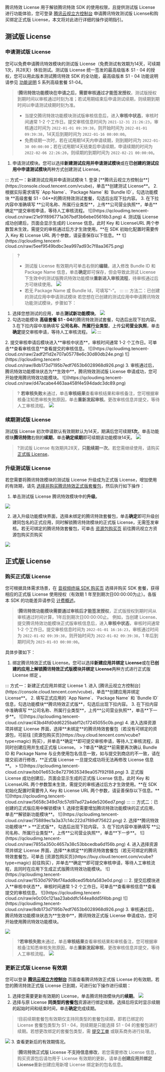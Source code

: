 腾讯特效 License 用于解锁腾讯特效 SDK 的使用权限，且提供测试版 License 进行功能体验，您可登录 [腾讯云视立方控制台](https://console.cloud.tencent.com/vcube) 申请腾讯特效测试版 License和购买绑定正式版 License，本文将对此进行详细的操作说明指引。

[](id:test)
## 测试版 License

### 申请测试版 License[](id:create_test)

您可以免费申请腾讯特效模块的测试版 License（免费测试有效期为14天，可续期1次，共28天）体验测试。测试版 License 统一签发的最高级版本 S1 - 04 的授权，您可以用此版本测试腾讯特效 SDK 的全功能，最高级版本 S1 - 04 功能说明请参见 [功能说明](https://cloud.tencent.com/document/product/616/67043) S 系列高级套餐 S1-04。

> !**腾讯特效功能模块在申请之后，需要审核通过才能签发授权**，测试版授权到期时间以审核通过时刻为准；若试用期结束后申请测试续期，则续期到期时间以申请测试续期时刻为准。
>
> - 当提交腾讯特效功能模块测试版审核信息后，进入**审核中状态**，审核时间通常 1-2 个工作日。提交审核信息时间为 `2021-12-31 21:26:23`，审核通过时间为 `2022-01-01 09:39:38`，则开始时间为 `2022-01-01 09:39:38`，14天后到期时间为 `2022-01-16 00:00:00`。
> - 免费续期一次时，若在试用期14天内申请续期，则到期时间为 `2022-01-30 00:00:00`；若在试用期14天结束后申请续期，申请续期的时间为 `2022-02-06 22:26:20`，则续期的到期时间为 `2022-02-21 00:00:00`。

1. 申请测试模块。您可以选择**新建测试应用并申请测试模块**或在**已创建的测试应用中申请测试模块**两种方式创建测试 License。
<dx-tabs>
::: 方式一：新建测试应用并申请测试模块
1. 登录 [**腾讯云视立方控制台**](https://console.cloud.tencent.com/vcube)，单击**创建测试 License**。
2. 根据实际需求填写 `App Name`、`Package Name` 和 `Bundle ID`，勾选功能模块 **高级套餐 S1 - 04**的腾讯特效测试套餐，勾选后出现下拉内容。
3. 在下拉内容中准确填写 **公司名称、所属行业类型**，上传**公司营业执照**，单击**确定**提交审核申请，等待人工审核流程。
![](https://qcloudimg.tencent-cloud.cn/raw/21e91f896771a367bdf3b6ebe05616b3.png)
4. 测试版 License 成功创建后，页面会显示生成的 License 信息。此时 Key 和 LicenseURL 两个参数暂未生效，需提交的审核通过后方才生效使用。**在 SDK 初始化配置时需要传入 Key 和 License URL 两个参数，请妥善保存以下信息。**
![](https://qcloudimg.tencent-cloud.cn/raw/5eef9549bdbc3ea997ad93c7f8aa3675.png)

> ?
> - 测试版 License 有效期内可单击右侧的**编辑**，进入修改 Bundle ID 和 Package Name 信息，单击**确定**即可保存，但会导致此测试 License 下生效中的测试版腾讯特效功能模块**重新进入审核流程**，待审核通过后方可继续使用。
>   ![](https://qcloudimg.tencent-cloud.cn/raw/44aa937338a9cf082c84bd41dbd027b4.png)
> - 若无 Package Name 或 Bundle Id，可填写“-”。
:::
::: 方法二：已创建的测试应用中申请测试模块
若您想在已创建的测试应用中申请腾讯特效功能测试模块，步骤如下：
1. 选择您想测试的应用，单击**测试新功能模块**。
![](https://qcloudimg.tencent-cloud.cn/raw/8eb1114c91204dec3669cbf0b6fd15a4.png)
2. 勾选功能模块 **高级套餐 S1 - 04**的腾讯特效测试套餐，勾选后出现下拉内容。
3.在下拉内容中准确填写 **公司名称、所属行业类型**，上传**公司营业执照**，单击**确定**提交审核申请，等待人工审核流程。 
![](https://qcloudimg.tencent-cloud.cn/raw/69fa59e61996870eb84270ca6a899e1a.png)
:::
</dx-tabs>
2. 提交审核申请后模块进入**审核中状态**，审核时间通常 1-2 个工作日。可单击**查看审核信息**查看提交的审核信息。
![](https://qcloudimg.tencent-cloud.cn/raw/2adf2f1d2e707a05778e6c30d80db24e.png)
![](https://qcloudimg.tencent-cloud.cn/raw/8db173d7195b7edf7653b6028968d926.png)
3. 审核通过后，腾讯特效功能模块状态为**生效中**，腾讯特效测试版 License 申请成功，您可开始使用腾讯特效功能模块。
![](https://qcloudimg.tencent-cloud.cn/raw/d47acabe4463aa458f4e594dadc3dc89.png)

>? **若审核失败**未通过，单击**审核结果**查看审核结果和审核备注，您可根据审核备注知悉审核失败原因，单击**重新发起审核**。更改审核信息并提交，等待人工审核流程。
>![](https://qcloudimg.tencent-cloud.cn/raw/0c9e3e72b9fa942a16c91c965f9630b3.png)


### 续期测试版 License[](id:renewal_test)
测试版 License 初次申请默认有效期默认为14天，期满后您可续期**1次**。单击功能模块**腾讯特效**右侧的**续期**，单击**确定续期**即可续期该功能模块14天。
![](https://qcloudimg.tencent-cloud.cn/raw/6dd85e6c359d2ffcd931475e4ff6e1f2.png)

> ?测试版 License 有效期共28天，**只能续期一次**。若您需继续使用，请购买 [正式版 License](https://cloud.tencent.com/document/product/616/65879)。

### 升级测试版 License[](id:up_test)

若您需要将腾讯特效模块的测试版 License 升级成为正式版 License，增加使用的有效期，请先 [选择并购买腾讯特效正式版套餐包](https://buy.cloud.tencent.com/vcube?type=magic)，然后执行如下操作：

1. 单击测试版 License 腾讯特效模块中的**升级**。

![](https://qcloudimg.tencent-cloud.cn/raw/dd1539696d3e128cde3961f48f4e8d26.png)

2. 进入升级功能模块界面，选择未绑定的腾讯特效套餐包，单击**确定**即可升级创建同包名的正式应用，同时解锁腾讯特效模块的正式版 License，无需签发审核。若无可绑定的腾讯特效套餐包，可单击 [资源包购买页](https://buy.cloud.tencent.com/vcube?type=magic) 前往腾讯视立方资源包购买页购买

![](https://qcloudimg.tencent-cloud.cn/raw/4bc67e88b7b4b7fc1e231c4d29550f53.png)

[](id:formal)
## 正式版 License

### 购买正式版 License[](id:formal_create)

您可根据具体需求场景，在 [音视频终端 SDK 购买页](https://buy.cloud.tencent.com/vcube?type=magic) 选择并购买 SDK 套餐，获得相应的正式版 License 使用授权（有效期 1 年至到期次日00:00:00为止）。各版本 SDK 的功能差异请参见 [计费概述](https://cloud.tencent.com/document/product/616/36807)。

> !**腾讯特效功能模块需要通过审核后才能签发授权**，正式版授权到期时间从审核通过时间计算，1年后到期次日00:00:00止。
> 例如，当创建 License、提交腾讯特效功能模块正式版审核信息后，进入**审核中状态**，审核时间通常 1-2 个工作日。提交审核信息时间为 `2022-01-01 16:16:23`，审核通过时间为 `2022-01-02 09:39:38`，则开始时间为 `2022-01-02 09:39:38`，1 年后到期时间为 `2023-01-03 00:00:00`。

具体步骤如下：
1. 绑定腾讯特效正式版 License。您可以选择**新建应用并绑定 License**或在**已创建的应用上解锁腾讯特效正式版模块并绑定 License**两种方式进行正式版 License 绑定 。
<dx-tabs>
::: 方式一：新建正式应用并绑定 License
1. 进入 [腾讯云视立方控制台](https://console.cloud.tencent.com/vcube)，单击**创建应用并绑定 License**。
2. 填写正式应用的 `App Name`、`Package Name` 和 `Bundle ID` 信息，勾选功能模块**腾讯特效正式版**，勾选后出现下拉内容。
3. 在下拉内容中准确填写 **公司名称、所属行业类型**，上传**公司营业执照**，单击**下一步**。
![](https://qcloudimg.tencent-cloud.cn/raw/43bd4fd0dd6225babf12c17245055c0b.png)
4. 进入选择资源项并绑定 License 界面，选择**未绑定**的腾讯特效套餐包（若没有可绑定的资源包，可前往 [资源包购买页](https://buy.cloud.tencent.com/vcube?type=magic) 购买），并单击**确定**即可提交审核申请，等待人工审核流程，且同时创建应用并生成正式版 License。
> ?单击**确定**前需要再次确认 Bundle ID 和 Package Name 与业务使用包名信息一致，如与提交到商店的不一致，请在提交前进行修改，**正式版 License 一旦提交成功将无法再修改 License 信息**。
> 
![](https://qcloudimg.tencent-cloud.cn/raw/bb01e653c8e7279635349ea057f92f88.png)
3. 正式版 License 成功创建后，页面会显示生成的正式版 License 信息。此时 Key 和 LicenseURL 两个参数暂未生效，需提交的审核通过后方才生效使用。**在 SDK 初始化配置时需要传入 Key 和 License URL 两个参数，请妥善保存以下信息。**
![](https://qcloudimg.tencent-cloud.cn/raw/5658c349d7dc57d97ad72a4de5206ed7.png)
:::
::: 方式二：已创建的正式版应用中解锁模块
1. 选择您需要增加腾讯特效功能模块的正式应用，单击**解锁新功能模块**。
![](https://qcloudimg.tencent-cloud.cn/raw/75889ec1a3a37c14c222d7f89df75622.png)
2. 选择**腾讯特效功能模块** > **正式版**，勾选后出现下拉内容。
3. 在下拉内容中准确填写 **公司名称、所属行业类型**，上传**公司营业执照**，单击**下一步**。
![](https://qcloudimg.tencent-cloud.cn/raw/7855a350c4657a38c53bbcedba6d156b.png)
4. 进入选择资源项并绑定 License 界面，选择**未绑定**的腾讯特效套餐包（若无可绑定的腾讯特效套餐包，可单击 [资源包购买页](https://buy.cloud.tencent.com/vcube?type=magic) 前往购买），并单击**确定**即可提交审核申请，等待人工审核流程，且同时在应用下生成正式版腾讯特效功能模块。
![](https://qcloudimg.tencent-cloud.cn/raw/1530d7979bf74add8ced5fbbfa583e0d.png)
:::
</dx-tabs>
2. 提交后模块进入**审核中状态**，审核时间通常 1-2 个工作日。可单击**查看审核信息**查看提交的审核信息。
![](https://qcloudimg.tencent-cloud.cn/raw/e0c00c121aa23abddfc144ea8dd5f4bb.png)
![](https://qcloudimg.tencent-cloud.cn/raw/8db173d7195b7edf7653b6028968d926.png)
3. 审核通过后，腾讯特效功能模块状态为**生效中**，腾讯特效正式版 License 申请成功，您可开始使用腾讯特效功能模块。

![](https://qcloudimg.tencent-cloud.cn/raw/ee3164e8f3a28dab1f863ce889999ed3.png)
>?**若审核失败**未通过，单击**审核结果**查看审核结果和审核备注，您可根据审核备注知悉审核失败原因，单击**重新发起审核**，更改审核信息并提交，等待人工审核流程。
>![](https://qcloudimg.tencent-cloud.cn/raw/5c01be9865d33765e3da8d2cf3236a17.png)



### 更新正式版 License 有效期[](id:up_formal)
您可以登录 **[腾讯云视立方控制台](https://console.cloud.tencent.com/vcube)** 页面查看腾讯特效正式版 License 的有效期，若您的腾讯特效正式版 License 已到期，可进行如下操作进行续期：
1. 选择您需要更新有效期的 License，单击腾讯特效模块内的**续期**。
![](https://qcloudimg.tencent-cloud.cn/raw/d313c5916b01efd59ea8ce94682490ed.png)
2. 选择与原 License **同类型的套餐包**资源进行绑定续期，选择后将实时显示续期的起始时间和结束时间，单击**确定**完成续期。
>!目前续期套餐包有效期仅支持同类型的套餐包续期，即若已绑定的 License 套餐包类型为 S1 - 04，则续期是只能选择 S1 - 04 的套餐包进行续期。若想更改绑定的套餐包类型，需 [提交工单](https://console.cloud.tencent.com/workorder/category) 或联系商务进行处理。
>
![](https://qcloudimg.tencent-cloud.cn/raw/1960a514de5e8186353656ab41707f59.png)
3. 查看更新后的有效期情况。
> !**腾讯特效正式版 License 不支持信息修改**，若您需要修改 License 信息，购买资源包后请勿用于 License 有效期的更新，请单击**创建应用并绑定 License**重新创建应用新增 License 绑定新的包名信息。
